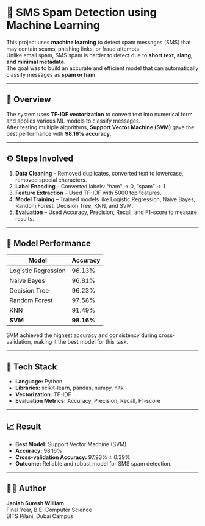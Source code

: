 # 📩 SMS Spam Detection using Machine Learning

This project uses **machine learning** to detect spam messages (SMS) that may contain scams, phishing links, or fraud attempts.  
Unlike email spam, SMS spam is harder to detect due to **short text, slang, and minimal metadata**.  
The goal was to build an accurate and efficient model that can automatically classify messages as **spam or ham**.

---

## 🚀 Overview

The system uses **TF-IDF vectorization** to convert text into numerical form and applies various ML models to classify messages.  
After testing multiple algorithms, **Support Vector Machine (SVM)** gave the best performance with **98.16% accuracy**.

---

## ⚙️ Steps Involved

1. **Data Cleaning** – Removed duplicates, converted text to lowercase, removed special characters.  
2. **Label Encoding** – Converted labels: “ham” → 0, “spam” → 1.  
3. **Feature Extraction** – Used TF-IDF with 5000 top features.  
4. **Model Training** – Trained models like Logistic Regression, Naive Bayes, Random Forest, Decision Tree, KNN, and SVM.  
5. **Evaluation** – Used Accuracy, Precision, Recall, and F1-score to measure results.  

---

## 🧠 Model Performance

| Model | Accuracy |
|--------|-----------|
| Logistic Regression | 96.13% |
| Naive Bayes | 96.81% |
| Decision Tree | 96.23% |
| Random Forest | 97.58% |
| KNN | 91.49% |
| **SVM** | **98.16%** |

SVM achieved the highest accuracy and consistency during cross-validation, making it the best model for this task.

---

## 🧰 Tech Stack

- **Language:** Python  
- **Libraries:** scikit-learn, pandas, numpy, nltk  
- **Vectorization:** TF-IDF  
- **Evaluation Metrics:** Accuracy, Precision, Recall, F1-score  

---

## 📈 Result

- **Best Model:** Support Vector Machine (SVM)  
- **Accuracy:** 98.16%  
- **Cross-validation Accuracy:** 97.93% ± 0.39%  
- **Outcome:** Reliable and robust model for SMS spam detection.  

---

## 👩‍💻 Author

**Janiah Suresh William**  
Final Year, B.E. Computer Science  
BITS Pilani, Dubai Campus  
